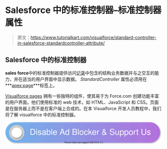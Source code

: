 # Salesforce 中的标准控制器–标准控制器属性

> 原文：<https://www.tutorialkart.com/visualforce/standard-controller-in-salesforce-standardcontroller-attribute/>

## Salesforce 中的标准控制器

**sales force**中的标准控制器提供访问[记录](https://www.tutorialkart.com/salesforce/deleting-and-exporting-records-using-data-loader-salesforce/)中包含的结构业务数据并与之交互的能力，并在适当的用户界面中显示数据。 *StandardController* 属性必须用在***<apex:page>***标签上。

[Visualforce pages](https://www.tutorialkart.com/visualforce/how-to-create-visualforce-page-in-salesforce/) 拥有一些独特的组件，使其易于为 Force.com 创建功能丰富的用户界面。他们使用标准的 web 技术，如 HTML、JavaScript 和 CSS。页面是在服务器上而不是在客户端上合成的。在本 Visualforce 开发人员教程中，我们将了解 visualforce 中的标准控制器。

[![](img/925da31b32d6bc3827932f6c8afb11bb.png)](https://www.tutorialkart.com/)